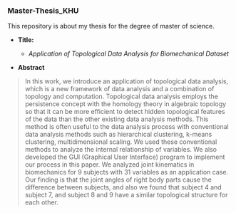 ### Master-Thesis_KHU  

This repository is about my thesis for the degree of master of science.
  
  
- __Title:__

  + _Application of Topological Data Analysis for Biomechanical Dataset_  
  
- __Abstract__
  
> In this work, we introduce an application of topological data analysis, which is a new framework of data analysis and a combination of topology and computation. Topological data analysis employs the persistence concept with the homology theory in algebraic topology so that it can be more efficient to detect hidden topological features of the data than the other existing data analysis methods. This method is often useful to the data analysis process with conventional data analysis methods such as hierarchical clustering, k-means clustering, multidimensional scaling. We used these conventional methods to analyze the internal relationship of variables. We also developed the GUI (Graphical User Interface) program to implement our process in this paper. We analyzed joint kinematics in biomechanics for 9 subjects with 31 variables as an application case. Our finding is that the joint angles of right body parts cause the difference between subjects, and also we found that subject 4 and subject 7, and subject 8 and 9 have a similar topological structure for each other.
